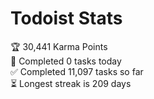 
# Todoist Stats

<!-- TODO-IST:START -->
🏆  30,441 Karma Points           
🌸  Completed 0 tasks today           
✅  Completed 11,097 tasks so far           
⏳  Longest streak is 209 days
<!-- TODO-IST:END -->
